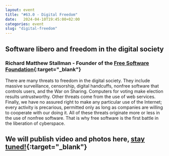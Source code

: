 ```yaml
---
layout: event
title: "#63.0 - Digital Freedom"
date:   2024-04-10T19:45:00+02:00
categories: event
slug: "digital-freedom"
---
```


## Software libero and freedom in the digital society

### Richard Matthew Stallman - Founder of the [Free Software Foundation](//fsf.org){:target="_blank"}

There are many threats to freedom in the digital society. They include massive surveillance, censorship, digital handcuffs, nonfree software that controls users, and the War on Sharing. Computers for voting make election results untrustworthy.
Other threats come from the use of web services. Finally, we have no assured right to make any particular use of the Internet; every activity is precarious, permitted only as long as companies are willing to cooperate with our doing it.
All of these threats originate more or less in the use of nonfree software. That is why free software is the first battle in the liberation of cyberspace.


## We will publish video and photos here, [stay tuned!](//t.me/speckandtech){:target="_blank"}